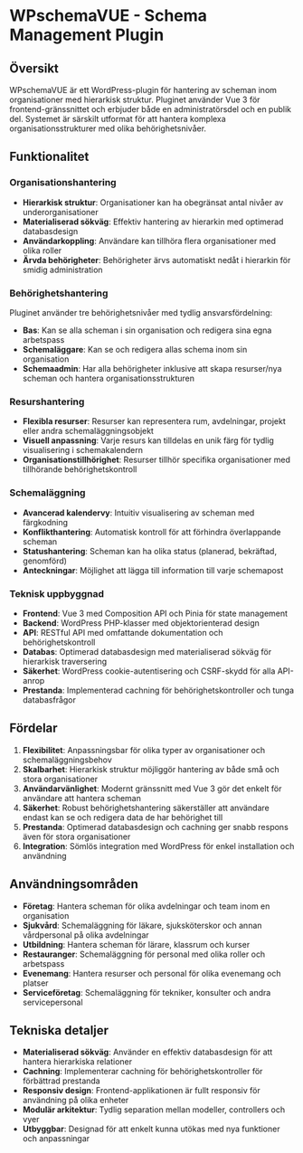 # WPschemaVUE - Schema Management Plugin

## Översikt
WPschemaVUE är ett WordPress-plugin för hantering av scheman inom organisationer med hierarkisk struktur. Pluginet använder Vue 3 för frontend-gränssnittet och erbjuder både en administratörsdel och en publik del. Systemet är särskilt utformat för att hantera komplexa organisationsstrukturer med olika behörighetsnivåer.

## Funktionalitet

### Organisationshantering
- **Hierarkisk struktur**: Organisationer kan ha obegränsat antal nivåer av underorganisationer
- **Materialiserad sökväg**: Effektiv hantering av hierarkin med optimerad databasdesign
- **Användarkoppling**: Användare kan tillhöra flera organisationer med olika roller
- **Ärvda behörigheter**: Behörigheter ärvs automatiskt nedåt i hierarkin för smidig administration

### Behörighetshantering
Pluginet använder tre behörighetsnivåer med tydlig ansvarsfördelning:
- **Bas**: Kan se alla scheman i sin organisation och redigera sina egna arbetspass
- **Schemaläggare**: Kan se och redigera allas schema inom sin organisation
- **Schemaadmin**: Har alla behörigheter inklusive att skapa resurser/nya scheman och hantera organisationsstrukturen

### Resurshantering
- **Flexibla resurser**: Resurser kan representera rum, avdelningar, projekt eller andra schemaläggningsobjekt
- **Visuell anpassning**: Varje resurs kan tilldelas en unik färg för tydlig visualisering i schemakalendern
- **Organisationstillhörighet**: Resurser tillhör specifika organisationer med tillhörande behörighetskontroll

### Schemaläggning
- **Avancerad kalendervy**: Intuitiv visualisering av scheman med färgkodning
- **Konflikthantering**: Automatisk kontroll för att förhindra överlappande scheman
- **Statushantering**: Scheman kan ha olika status (planerad, bekräftad, genomförd)
- **Anteckningar**: Möjlighet att lägga till information till varje schemapost

### Teknisk uppbyggnad
- **Frontend**: Vue 3 med Composition API och Pinia för state management
- **Backend**: WordPress PHP-klasser med objektorienterad design
- **API**: RESTful API med omfattande dokumentation och behörighetskontroll
- **Databas**: Optimerad databasdesign med materialiserad sökväg för hierarkisk traversering
- **Säkerhet**: WordPress cookie-autentisering och CSRF-skydd för alla API-anrop
- **Prestanda**: Implementerad cachning för behörighetskontroller och tunga databasfrågor

## Fördelar
1. **Flexibilitet**: Anpassningsbar för olika typer av organisationer och schemaläggningsbehov
2. **Skalbarhet**: Hierarkisk struktur möjliggör hantering av både små och stora organisationer
3. **Användarvänlighet**: Modernt gränssnitt med Vue 3 gör det enkelt för användare att hantera scheman
4. **Säkerhet**: Robust behörighetshantering säkerställer att användare endast kan se och redigera data de har behörighet till
5. **Prestanda**: Optimerad databasdesign och cachning ger snabb respons även för stora organisationer
6. **Integration**: Sömlös integration med WordPress för enkel installation och användning

## Användningsområden
- **Företag**: Hantera scheman för olika avdelningar och team inom en organisation
- **Sjukvård**: Schemaläggning för läkare, sjuksköterskor och annan vårdpersonal på olika avdelningar
- **Utbildning**: Hantera scheman för lärare, klassrum och kurser
- **Restauranger**: Schemaläggning för personal med olika roller och arbetspass
- **Evenemang**: Hantera resurser och personal för olika evenemang och platser
- **Serviceföretag**: Schemaläggning för tekniker, konsulter och andra servicepersonal

## Tekniska detaljer
- **Materialiserad sökväg**: Använder en effektiv databasdesign för att hantera hierarkiska relationer
- **Cachning**: Implementerar cachning för behörighetskontroller för förbättrad prestanda
- **Responsiv design**: Frontend-applikationen är fullt responsiv för användning på olika enheter
- **Modulär arkitektur**: Tydlig separation mellan modeller, controllers och vyer
- **Utbyggbar**: Designad för att enkelt kunna utökas med nya funktioner och anpassningar
